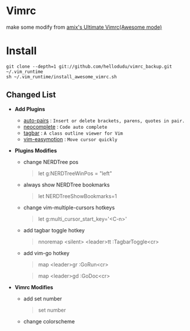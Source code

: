 # Vimrc

make some modify from [amix's Ultimate Vimrc(Awesome mode)](https://github.com/amix/vimrc)

# Install

    git clone --depth=1 git://github.com/hellodudu/vimrc_backup.git ~/.vim_runtime
	sh ~/.vim_runtime/install_awesome_vimrc.sh

## Changed List

* **Add Plugins**
    * [auto-pairs](https://github.com/jiangmiao/auto-pairs) :
    ``
    Insert or delete brackets, parens, quotes in pair.
    ``
    * [neocomplete](https://github.com/Shougo/neocomplete) :
    ``
    Code auto complete
    ``
    * [tagbar](https://github.com/majutsushi/tagbar) :
    ``
    A class outline viewer for Vim
    ``
    * [vim-easymotion](https://github.com/easymotion/vim-easymotion) :
    ``
    Move cursor quickly
    ``

* **Plugins Modifies**
    * change NERDTree pos 
        >let g:NERDTreeWinPos = "left"

    * always show NERDTree bookmarks 
        >let NERDTreeShowBookmarks=1

    * change vim-multiple-cursors hotkeys
        >let g:multi_cursor_start_key='\<C-n\>'

    * add tagbar toggle hotkey
        >nnoremap \<silent\> \<leader\>tt :TagbarToggle\<cr\>

    * add vim-go hotkey
        >map \<leader\>gr :GoRun\<cr\>

        >map \<leader\>gd :GoDoc\<cr\>

* **Vimrc Modifies**
    * add set number
        >set number

    * change colorscheme

